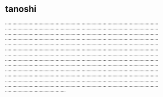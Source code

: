 # tanoshi
.............................................................................................................................................................................................................................................................................................................................................................................................................................................................................................................................................................................................................................................................................................................................................................................................................................................................................................................................................................................................................................................................................................................................................................................................................................................................................................................................................................................................................................................................................................................................................................................................................................................................................................................................